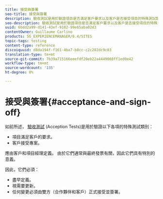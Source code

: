```yaml
---
title: 接受與簽署
seo-title: 接受與簽署
description: 驗收測試是用於驗證項目是否滿足客戶要求以及客戶是否接受項目的特殊測試類別
seo-description: 驗收測試是用於驗證項目是否滿足客戶要求以及客戶是否接受項目的特殊測試類別
uuid: 6bdd2a99-d141-43ef-9102-99e65aba02d3
contentOwner: Guillaume Carlino
products: SG_EXPERIENCEMANAGER/6.4/SITES
topic-tags: testing
content-type: reference
discoiquuid: d8da194f-f161-4ba7-b8cc-c2c282dc9c83
translation-type: tm+mt
source-git-commit: 7b39a715166eeefdf20eb22a4449068ff1ed0e42
workflow-type: tm+mt
source-wordcount: '135'
ht-degree: 0%

---
```



# 接受與簽署{#acceptance-and-sign-off}

如前所述， [驗收測試](/help/sites-developing/planning.md) (Acception Tests)是用於驗證以下各項的特殊測試類別：

* 項目滿足客戶的要求。
* 客戶接受專案。

應由客戶和項目經理定義。 由於它們通常與最終發票有關，因此它們具有特別的意義。

因此，它們必須：

* 盡早定義。
* 視需要更新。
* 任何變更必須由雙方（合作夥伴和客戶）正式接受並簽署。

